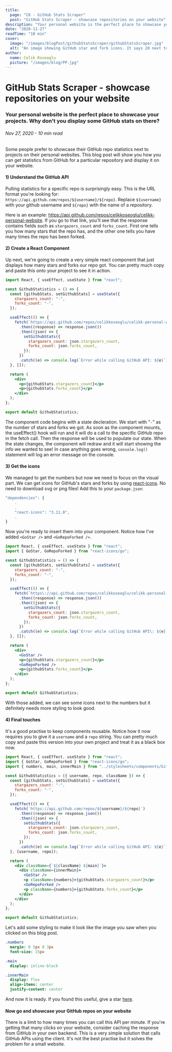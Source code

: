 ```yaml
---
title:
  page: "CK - GitHub Stats Scraper"
  post: "GitHub Stats Scraper - showcase repositories on your website"
description: "Your personal website is the perfect place to showcase your projects. Why don't you display some GitHub stats on there?"
date: "2020-11-27"
readTime: "10 min"
cover:
  image: "/images/blogPost/githubStatsScraper/githubStatsScraper.jpg"
  alt: "An image showing GitHub star and fork icons. It says 20 next to stars, 3 next to forks"
author:
  name: Celik Koseoglu
  picture: "/images/blog/PP.jpg"
---
```


# GitHub Stats Scraper - showcase repositories on your website

### Your personal website is the perfect place to showcase your projects. Why don't you display some GitHub stats on there?

###### Nov 27, 2020 - 10 min read

Some people prefer to showcase their GitHub repo statistics next to projects on their personal websites. This blog post will show you how you can get statistics from GitHub for a particular repository and display it on your website.

<MediaCarousel folder="githubStatsScraper" images="stats.png"/>

#### 1) Understand the GitHub API

Pulling statistics for a specific repo is surprisingly easy. This is the URL format you're looking for: `https://api.github.com/repos/${username}/${repo}`. Replace `${username}` with your github username and `${repo}` with the name of a repository.

Here is an example: https://api.github.com/repos/celikkoseoglu/celikk-personal-website. If you go to that link, you'll see that the response contains fields such as `stargazers_count` and `forks_count`. First one tells you how many stars that the repo has, and the other one tells you have many times the repo has been forked.

#### 2) Create a React Component

Up next, we're going to create a very simple react component that just displays how many stars and forks our repo got. You can pretty much copy and paste this onto your project to see it in action.

```jsx
import React, { useEffect, useState } from "react";

const GithubStatistics = () => {
  const [githubStats, setGithubStats] = useState({
    stargazers_count: "-",
    forks_count: "-",
  });

  useEffect(() => {
    fetch(`https://api.github.com/repos/celikkoseoglu/celikk-personal-website`)
      .then((response) => response.json())
      .then((json) => {
        setGithubStats({
          stargazers_count: json.stargazers_count,
          forks_count: json.forks_count,
        });
      })
      .catch((e) => console.log(`Error while calling GitHub API: ${e}`));
  }, []);

  return (
    <div>
      <p>{githubStats.stargazers_count}</p>
      <p>{githubStats.forks_count}</p>
    </div>
  );
};

export default GithubStatistics;
```

The component code begins with a state decleration. We start with "`-`" as the number of stars and forks we got. As soon as the component mounts, the useEffect() hook will run and it will do a call to the specific GitHub repo in the fetch call. Then the response will be used to populate our state. When the state changes, the component will redraw and it will start showing the info we wanted to see! In case anything goes wrong, `console.log()` statement will log an error message on the console.

#### 3) Get the icons

We managed to get the numbers but now we need to focus on the visual part. We can get icons for GitHub's stars and forks by using [react-icons](/blog/reactIcons). No need to download svg or png files! Add this to your `package.json`:

```jsx
"dependencies": {
    .
    .
    "react-icons": "3.11.0",
    .
}
```

Now you're ready to insert them into your component. Notice how I've added `<GoStar />` and `<GoRepoForked />`. 

```jsx
import React, { useEffect, useState } from "react";
import { GoStar, GoRepoForked } from "react-icons/go";

const GithubStatistics = () => {
  const [githubStats, setGithubStats] = useState({
    stargazers_count: "-",
    forks_count: "-",
  });

  useEffect(() => {
    fetch(`https\://api.github.com/repos/celikkoseoglu/celikk-personal-website`)
      .then((response) => response.json())
      .then((json) => {
        setGithubStats({
          stargazers_count: json.stargazers_count,
          forks_count: json.forks_count,
        });
      })
      .catch((e) => console.log(`Error while calling GitHub API\: ${e}`));
  }, []);

  return (
    <div>
      <GoStar />
      <p>{githubStats.stargazers_count}</p>
      <GoRepoForked />
      <p>{githubStats.forks_count}</p>
    </div>
  );
};

export default GithubStatistics;
```


With those added, we can see some icons next to the numbers but it definitely needs more styling to look good.

#### 4) Final touches

It's a good practise to keep components reusable. Notice how it now requires you to give it a `username` and a `repo` string. You can pretty much copy and paste this version into your own project and treat it as a black box now.

```jsx
import React, { useEffect, useState } from "react";
import { GoStar, GoRepoForked } from "react-icons/go";
import { numbers, main, innerMain } from "../stylesheets/components/GithubStatistics.module.sass";

const GithubStatistics = ({ username, repo, className }) => {
  const [githubStats, setGithubStats] = useState({
    stargazers_count: "-",
    forks_count: "-",
  });

  useEffect(() => {
    fetch(`https://api.github.com/repos/${username}/${repo}`)
      .then((response) => response.json())
      .then((json) => {
        setGithubStats({
          stargazers_count: json.stargazers_count,
          forks_count: json.forks_count,
        });
      })
      .catch((e) => console.log(`Error while calling GitHub API: ${e}`));
  }, [username, repo]);

  return (
    <div className={`${className} ${main}`}>
      <div className={innerMain}>
        <GoStar />
        <p className={numbers}>{githubStats.stargazers_count}</p>
        <GoRepoForked />
        <p className={numbers}>{githubStats.forks_count}</p>
      </div>
    </div>
  );
};

export default GithubStatistics;
```

Let's add some styling to make it look like the image you saw when you clicked on this blog post.

```sass
.numbers
  margin: 0 5px 0 3px
  font-size: 15px

.main
  display: inline-block

.innerMain
  display: flex
  align-items: center
  justify-content: center
```

And now it is ready. If you found this useful, give a star [here](https://github.com/celikkoseoglu/celikk-personal-website).

#### Now go and showcase your GitHub repos on your website

There is a limit to how many times you can call this API per minute. If you're getting that many clicks on your website, consider caching the response from GitHub in your own backend. This is a very simple solution that calls GitHub APIs using the client. It's not the best practise but it solves the problem for a small website.
